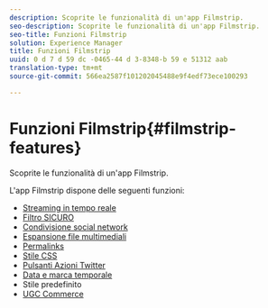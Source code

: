 ```yaml
---
description: Scoprite le funzionalità di un'app Filmstrip.
seo-description: Scoprite le funzionalità di un'app Filmstrip.
seo-title: Funzioni Filmstrip
solution: Experience Manager
title: Funzioni Filmstrip
uuid: 0 d 7 d 59 dc -0465-44 d 3-8348-b 59 e 51312 aab
translation-type: tm+mt
source-git-commit: 566ea2587f101202045488e9f4edf73ece100293

---
```



# Funzioni Filmstrip{#filmstrip-features}

Scoprite le funzionalità di un'app Filmstrip.

L'app Filmstrip dispone delle seguenti funzioni:

* [Streaming in tempo reale](/help/using/c-features-livefyre/c-content-behavior-features/c-content-behavior-features.md#section_emd_syl_d1b)
* [Filtro SICURO](/help/using/c-features-livefyre/c-about-moderation/c-moderation.md#c_moderation)
* [Condivisione social network](/help/using/c-features-livefyre/c-social-sharing/c-social-sharing.md#c_social_sharing)
* [Espansione file multimediali](/help/using/c-features-livefyre/c-enagement-features.md#section_pmq_ycm_d1b)
* [Permalinks](/help/using/c-features-livefyre/c-content-collection-tags/c-permalinks.md#c_permalinks)
* [Stile CSS](/help/using/c-features-livefyre/c-styling-features/c-css-styling-branding.md#c_css_styling_branding)
* [Pulsanti Azioni Twitter](/help/using/c-features-livefyre/c-enagement-features.md#section_uzm_ldm_d1b)
* [Data e marca temporale](/help/using/c-features-livefyre/c-styling-features/c-date-and-timestamp.md#c_date_and_timestamp)
* Stile predefinito
* [UGC Commerce](/help/using/c-features-livefyre/c-ugc-commerce.md#c_ugc_commerce)
